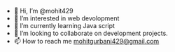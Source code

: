 - 👋 Hi, I’m @mohit429
- 👀 I’m interested in web devolopment
- 🌱 I’m currently learning Java script
- 💞️ I’m looking to collaborate on development projects.
- 📫 How to reach me mohitgurbani429@gmail.com

<!---
mohit429/mohit429 is a ✨ special ✨ repository because its `README.md` (this file) appears on your GitHub profile.
You can click the Preview link to take a look at your changes.
--->
